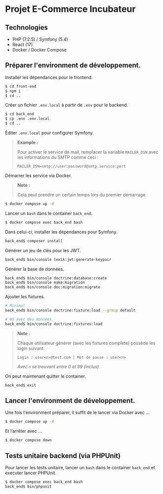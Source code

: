 # Projet E-Commerce Incubateur

## Technologies

- PHP (7.2.5) / Symfony (5.4)
- React (17)
- Docker / Docker Compose

## Préparer l'environment de développement.

Installer les dépendances pour le frontend.

```bash
$ cd front-end
$ npm i
$ cd ..
```

Créer un fichier `.env.local` à partir de `.env` pour le backend.

```bash
$ cd back_end
$ cp .env .env.local
$ cd ..
```

Éditer `.env.local` pour configurer Symfony.

> **Example :**
>
> Pour activer le service de mail, remplacer la variable `MAILER_DSN` avec les informations du SMTP comme ceci :
>
> ```
> MAILER_DSN=smtp://user:password@smtp.service:port
> ```

Démarrer les service via Docker.

> **Note :** 
>
> Cela peut prendre un certain temps lors du premier démarrage.

```bash
$ docker compose up -d
```

Lancer un `bash` dans le container `back_end`.

```bash
$ docker compose exec back_end bash
```
Dans celui-ci, installer les dépendances pour Symfony.

```bash
back_end$ composer install
```

Générer un jeu de clés pour les JWT.

```bash
back_end$ bin/console lexik:jwt:generate-keypair
```

Générer la base de données.

```bash
back_end$ bin/console doctrine:database:create
back_end$ bin/console make:migration
back_end$ bin/console doc:migration:migrate
```

Ajouter les fixtures.

```bash
# Minimal
back_end$ bin/console doctrine:fixture:load --group default

# OU avec des données.
back_end$ bin/console doctrine:fixtures:load
```

> **Note :**
>
> Chaque utilisateur générer (avec les fixtures complete) possède les login suivant:
>
> ```Login : user<n>@test.com | Mot de passe : user<n>```
>
> *Avec `n` se trouvant entre 0 et 99 (inclus).*

On peut maintenant quitter le container.

```bash
back_end$ exit
```

## Lancer l'environment de développement.

Une fois l'environment préparer, il suffit de le lancer via Docker avec ...

```bash
$ docker compose up -d
```

Et l’arrêter avec ...

```bash
$ docker compose down
```

## Tests unitaire backend (via PHPUnit)

Pour lancer les tests unitaire, lancer un `bash` dans le container `back_end` et executer lancer PHPUnit.

```bash
$ docker compose exec back_end bash
back_end$ bin/phpunit
```
